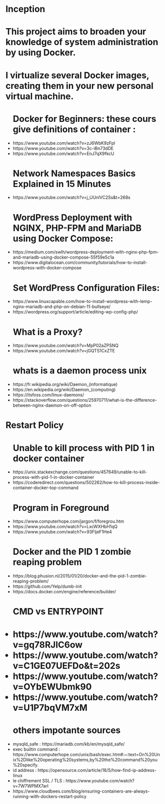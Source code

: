 # Inception
<h1>This project aims to broaden your knowledge of system administration by using Docker.<h1>
<h1>I virtualize several Docker images, creating them in your new personal virtual machine.</h1>
<ul>
	<h1>Docker for Beginners: these cours give definitions of container :</h1>
	<li>https://www.youtube.com/watch?v=zJ6WbK9zFpI</li>
	<li>https://www.youtube.com/watch?v=3c-iBn73dDE</li>
	<li>https://www.youtube.com/watch?v=EnJ7qX9fkcU</li>
</ul>

<ul>
	<h1>Network Namespaces Basics Explained in 15 Minutes</h1>
	<li>https://www.youtube.com/watch?v=j_UUnlVC2Ss&t=268s</li>
</ul>

<ul>
	<h1>WordPress Deployment with NGINX, PHP-FPM and MariaDB using Docker Compose:</h1>
	<li>https://medium.com/swlh/wordpress-deployment-with-nginx-php-fpm-and-mariadb-using-docker-compose-55f59e5c1a</li>
	<li>https://www.digitalocean.com/community/tutorials/how-to-install-wordpress-with-docker-compose</li>
</ul>

<ul>
	<h1> Set WordPress Configuration Files:</h1>
	<li>https://www.linuxcapable.com/how-to-install-wordpress-with-lemp-nginx-mariadb-and-php-on-debian-11-bullseye/</li>
	<li>https://wordpress.org/support/article/editing-wp-config-php/</li>
</ul>

<ul>
	<h1>What is a Proxy?</h1>
	<li>https://www.youtube.com/watch?v=MpP02aZPSNQ</li>
	<li>https://www.youtube.com/watch?v=jGQTS1CxZTE</li>
</ul>

<ul>
	<h1> whats is a daemon process unix </h1>
	<li> https://fr.wikipedia.org/wiki/Daemon_(informatique)</li>
	<li> https://en.wikipedia.org/wiki/Daemon_(computing)</li>
	<li> https://itsfoss.com/linux-daemons/</li>
	<li> https://stackoverflow.com/questions/25970711/what-is-the-difference-between-nginx-daemon-on-off-option </li>
</ul>

<h1>Restart Policy</h1>


<ul>
	<h1>Unable to kill process with PID 1 in docker container</h1>
	<li>https://unix.stackexchange.com/questions/457649/unable-to-kill-process-with-pid-1-in-docker-container</li>
	<li>https://coderedirect.com/questions/502262/how-to-kill-process-inside-container-docker-top-command</li>
</ul>


<ul>
	<h1>Program in Foreground</h1>
	<li>https://www.computerhope.com/jargon/f/foregrou.htm</li>
	<li>https://www.youtube.com/watch?v=LxcWXHbH1qQ</li>
	<li>https://www.youtube.com/watch?v=93FljeF1He4</li>
</ul>

<ul>
	<h1>Docker and the PID 1 zombie reaping problem</h1>
	<li>https://blog.phusion.nl/2015/01/20/docker-and-the-pid-1-zombie-reaping-problem/</li>
	<li>https://github.com/Yelp/dumb-init</li>
	<li>https://docs.docker.com/engine/reference/builder/</li>
</ul>

<ul>
	<h1>CMD vs ENTRYPOINT<h1>
	<li>https://www.youtube.com/watch?v=gq78RJIC6ow</li>
	<li>https://www.youtube.com/watch?v=C1GE07UEFDo&t=202s</li>
	<li>https://www.youtube.com/watch?v=OYbEWUbmk90</li>
	<li>https://www.youtube.com/watch?v=U1P7bqVM7xM</li>
</ul>

<ul>
	<h1>others impotante sources</h1>
	<li>mysqld_safe 			: <a>https://mariadb.com/kb/en/mysqld_safe/</a> </li>
	<li>exec builtin command	: <a>https://www.computerhope.com/unix/bash/exec.htm#:~:text=On%20Unix%2Dlike%20operating%20systems,by%20the%20command%20you%20specify</a>.</li>
	<li>id address				: <a> https://opensource.com/article/18/5/how-find-ip-address-linux</a></li>
	<li>le chiffrement SSL / TLS : https://www.youtube.com/watch?v=7W7WPMX7arI</li>
	<li>https://www.cloudbees.com/blog/ensuring-containers-are-always-running-with-dockers-restart-policy</li>

	
</ul>